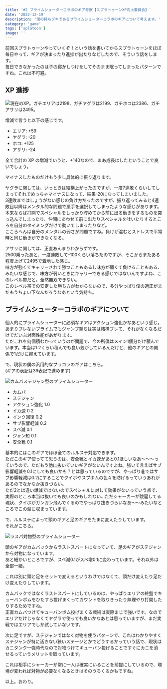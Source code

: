 ```yaml
---
title: '#2 プライムシューターコラボのギア考察【スプラトゥーンXP向上委員会】'
date: '2022-12-19'
description: '僕の持ちブキであるプライムシューターコラボのギアについて考えます。'
category: 'game'
tags: ['splatoon']
image: ''
---
```


前回スプラトゥーンやっていくぞ！という話を書いてからスプラトゥーンをほぼ毎日やって、ギアが決まったり進捗が出たりなどしたので、そういう話をします。  
毎日できなかったのは子の寝かしつけをしてそのまま眠ってしまったパターンですね。これは不可避。

## XP 進捗

![現在のXP。ガチエリアは2198、ガチヤグラは2199、ガチホコは2386、ガチアサリは2495。](/images/blog/2022/12/splatoon-training-002/01.png)

増減で言うと以下の感じです。

- エリア: +59
- ヤグラ: -20
- ホコ: +125
- アサリ: -24

全て合計の XP の増減でいうと、+140なので、まあ成長はしたということで良いでしょう。

マイナスしたものだけもう少し具体的に振り返ります。

ヤグラに関しては、いっときは結構上がったのですが、一度7連敗くらいしてしまってそれでめっちゃマイナスになって、結果-20になってしまいました。  
3連敗まではしょうがない感じの負け方だったのですが、振り返ってみると4連敗目以降はメンタル的な問題で悪手を選択してしまったような感じがあります。本来ならば打開でスペシャルをしっかり貯めてから前に出る動きをするものを突っ込んでしまったり、仲間にあわせて前に出たりスペシャルを吐いたりするところを自分のタイミングだけで動いてしまったりなど。  
ここらへんは自分のメンタルの弱さが問題ですね。負けが混むとストレスで平常時と同じ動きができなくなる。

アサリに関しては、正直あんまりわからずです。  
2500乗ったあと、一度連敗して-100くらい落ちたのですが、そこからまたある程度上げて2495で着地した感じ。  
味方が強くてキャリーされて勝つこともあるし味方が弱くて負けることもある、みたいな感じで、味方が弱いときにキャリーできる感じではないんですよね、このレベル帯だと。全然無双できない。  
このレベル帯での安定した勝ち方がわからないので、多分やっぱり僕の適正がまだもうちょい下なんだろうなあという気持ち。

## プライムシューターコラボのギアについて

個人的にプライムシューターに必須なギアはアクション強化かなあという感じ。  
あまりブレないプライムでもジャンプ撃ちは実は結構ブレて、それがなくなるだけでだいぶ対面性能があがります。  
ただこれを何個積むかっていうのが問題で、今の所僕はメイン1個分だけ積んでいます。本当は1.2くらい積んでも良い気がしているんだけど、他のギアとの関係で1だけに抑えています。

で、現状の僕の汎用的なプラコラのギアはこちら。  
(ギアの表記は39表記で進めます)

![カムバステジャン型のプライムシューター](/images/blog/2022/12/splatoon-training-002/02.png)

- カムバ
- ステジャン
- アクション強化 1.0
- イカ速 0.2
- インク回復 0.2
- サブ影響軽減 0.2
- スペ減 0.1
- ジャン短 0.1
- 安全靴 0.1

基本的にはこのギアでほぼ全てのルルステ対応できます。  
ただこのギア使ってて思うのは、安全靴とイカ速があと0.1ほしいなあ〜〜〜っていうので、ただもう他に抜いていいギアがないんですよね。強いて言えばサブ影響軽減を0.1にしても良いかも？とは思っているのですが、やっぱり巷ではサブ影響軽減は0.2にすることでクイボやスプボムの色々を防げるっていうあれがあるのでなかなか抜きづらい。  
ただ2とは違い爆減ではないのでスペシャルに対して効果がないっていう点で、実際のところ本当は抜いても良いのかもしれない…ただシャーカーが跋扈してる現状、クイボがガンガン飛んでくるのでやっぱり抜きづらいなあ〜〜みたいなところでこの型に収まっています。

で、ルルステによって頭のギアと足のギアをたまに変えたりしています。  
それがこちら。

![ラスパ対物型のプライムシューター](/images/blog/2022/12/splatoon-training-002/03.png)

頭のギアがカムバックからラストスパートになっていて、足のギアがステジャンから対物になっています。  
あと細かいところですが、スペ減0.1がスペ増0.1に変わっています。それ以外は全部一緒。

これは別に頭と足をセットで変えるというわけではなくて、頭だけ変えたり足だけ変えたりしています。

カムバックではなくラストスパートにしているのは、やっぱりエリアの終盤でキューバンボムをひたすら投げまくってカウントを取りきったり無理やり打開したりするためですね。  
正直カムバつけてキューバンボム投げまくる戦術は実際まじで強いです。なのでエリアだけじゃなくてヤグラで使っても良いかなあとは思っていますが、まだ実戦ではエリアでしか試していないです。

次に足ですが、ステジャンではなく対物を使うパターンで、これはわかりやすくステジャンが特に活きない狭いステージとかでどうするかっていう話で、現状はカニタンク一強時代なので対物つけてキューバン投げることですぐにカニを消せるっていうメリットを取っています。

これは相手にシャーカーが常に一人は確実にいることを前提にしているので、環境が変われば対物が必要なくなるときはそのうちくるかもですね。

以上。おわり。
